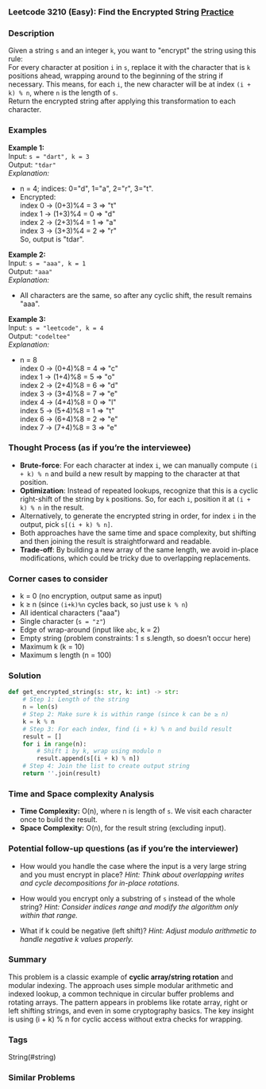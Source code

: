 ### Leetcode 3210 (Easy): Find the Encrypted String [Practice](https://leetcode.com/problems/find-the-encrypted-string)

### Description  
Given a string `s` and an integer `k`, you want to "encrypt" the string using this rule:  
For every character at position `i` in `s`, replace it with the character that is `k` positions ahead, wrapping around to the beginning of the string if necessary. This means, for each `i`, the new character will be at index `(i + k) % n`, where `n` is the length of `s`.  
Return the encrypted string after applying this transformation to each character.

### Examples  

**Example 1:**  
Input: `s = "dart", k = 3`  
Output: `"tdar"`  
*Explanation:*
- n = 4; indices: 0="d", 1="a", 2="r", 3="t".
- Encrypted:  
  index 0 → (0+3)%4 = 3 ⇒ "t"  
  index 1 → (1+3)%4 = 0 ⇒ "d"  
  index 2 → (2+3)%4 = 1 ⇒ "a"  
  index 3 → (3+3)%4 = 2 ⇒ "r"  
  So, output is "tdar".

**Example 2:**  
Input: `s = "aaa", k = 1`  
Output: `"aaa"`  
*Explanation:*
- All characters are the same, so after any cyclic shift, the result remains "aaa".

**Example 3:**  
Input: `s = "leetcode", k = 4`  
Output: `"codeltee"`  
*Explanation:*
- n = 8  
  index 0 → (0+4)%8 = 4 ⇒ "c"  
  index 1 → (1+4)%8 = 5 ⇒ "o"  
  index 2 → (2+4)%8 = 6 ⇒ "d"  
  index 3 → (3+4)%8 = 7 ⇒ "e"  
  index 4 → (4+4)%8 = 0 ⇒ "l"  
  index 5 → (5+4)%8 = 1 ⇒ "t"  
  index 6 → (6+4)%8 = 2 ⇒ "e"  
  index 7 → (7+4)%8 = 3 ⇒ "e"  

### Thought Process (as if you’re the interviewee)  
- **Brute-force**: For each character at index `i`, we can manually compute `(i + k) % n` and build a new result by mapping to the character at that position.
- **Optimization**: Instead of repeated lookups, recognize that this is a cyclic right-shift of the string by `k` positions. So, for each `i`, position it at `(i + k) % n` in the result.
- Alternatively, to generate the encrypted string in order, for index `i` in the output, pick `s[(i + k) % n]`.
- Both approaches have the same time and space complexity, but shifting and then joining the result is straightforward and readable.
- **Trade-off**: By building a new array of the same length, we avoid in-place modifications, which could be tricky due to overlapping replacements.

### Corner cases to consider  
- k = 0 (no encryption, output same as input)
- k ≥ n (since `(i+k)%n` cycles back, so just use `k % n`)
- All identical characters ("aaa")
- Single character (`s = "z"`)
- Edge of wrap-around (input like `abc`, k = 2)
- Empty string (problem constraints: 1 ≤ s.length, so doesn’t occur here)
- Maximum k (k = 10)
- Maximum s length (n = 100)

### Solution

```python
def get_encrypted_string(s: str, k: int) -> str:
    # Step 1: Length of the string
    n = len(s)
    # Step 2: Make sure k is within range (since k can be ≥ n)
    k = k % n
    # Step 3: For each index, find (i + k) % n and build result
    result = []
    for i in range(n):
        # Shift i by k, wrap using modulo n
        result.append(s[(i + k) % n])
    # Step 4: Join the list to create output string
    return ''.join(result)
```

### Time and Space complexity Analysis  

- **Time Complexity:** O(n), where n is length of `s`. We visit each character once to build the result.
- **Space Complexity:** O(n), for the result string (excluding input).

### Potential follow-up questions (as if you’re the interviewer)  

- How would you handle the case where the input is a very large string and you must encrypt in place?
  *Hint: Think about overlapping writes and cycle decompositions for in-place rotations.*

- How would you encrypt only a substring of `s` instead of the whole string?
  *Hint: Consider indices range and modify the algorithm only within that range.*

- What if k could be negative (left shift)?
  *Hint: Adjust modulo arithmetic to handle negative k values properly.*

### Summary
This problem is a classic example of **cyclic array/string rotation** and modular indexing. The approach uses simple modular arithmetic and indexed lookup, a common technique in circular buffer problems and rotating arrays. The pattern appears in problems like rotate array, right or left shifting strings, and even in some cryptography basics. The key insight is using (i + k) % n for cyclic access without extra checks for wrapping.

### Tags
String(#string)

### Similar Problems
